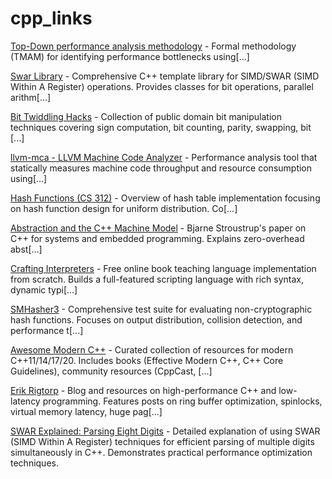 # cpp_links
[Top-Down performance analysis methodology](https://easyperf.net/blog/2019/02/09/Top-Down-performance-analysis-methodology) - Formal methodology (TMAM) for identifying performance bottlenecks using[...]  

[Swar Library](https://programming.sirrida.de/swar.html) - Comprehensive C++ template library for SIMD/SWAR (SIMD Within A Register) operations. Provides classes for bit operations, parallel arithm[...]  

[Bit Twiddling Hacks](https://graphics.stanford.edu/~seander/bithacks.html) - Collection of public domain bit manipulation techniques covering sign computation, bit counting, parity, swapping, bit [...]  

[llvm-mca - LLVM Machine Code Analyzer](https://llvm.org/docs/CommandGuide/llvm-mca.html) - Performance analysis tool that statically measures machine code throughput and resource consumption using[...]  

[Hash Functions (CS 312)](https://www.cs.cornell.edu/courses/cs312/2008sp/lectures/lec21.html) - Overview of hash table implementation focusing on hash function design for uniform distribution. Co[...]  

[Abstraction and the C++ Machine Model](https://www.stroustrup.com/abstraction-and-machine.pdf) - Bjarne Stroustrup's paper on C++ for systems and embedded programming. Explains zero-overhead abst[...]  

[Crafting Interpreters](https://craftinginterpreters.com) - Free online book teaching language implementation from scratch. Builds a full-featured scripting language with rich syntax, dynamic typi[...]  

[SMHasher3](https://gitlab.com/fwojcik/smhasher3) - Comprehensive test suite for evaluating non-cryptographic hash functions. Focuses on output distribution, collision detection, and performance t[...]  

[Awesome Modern C++](https://awesomecpp.com) - Curated collection of resources for modern C++11/14/17/20. Includes books (Effective Modern C++, C++ Core Guidelines), community resources (CppCast, [...]  

[Erik Rigtorp](https://rigtorp.se) - Blog and resources on high-performance C++ and low-latency programming. Features posts on ring buffer optimization, spinlocks, virtual memory latency, huge pag[...]  

[SWAR Explained: Parsing Eight Digits](https://lemire.me/blog/2022/01/21/swar-explained-parsing-eight-digits/) - Detailed explanation of using SWAR (SIMD Within A Register) techniques for efficient parsing of multiple digits simultaneously in C++. Demonstrates practical performance optimization techniques.
